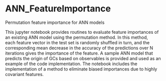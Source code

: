 # ANN_FeatureImportance
Permutation feature importance for ANN models

This jupyter notebook provides routines to evaluate feature importances of an existing ANN model using the permutation method. In this method,  
each feature vector in the test set is randomly shuffled in turn, and the corresponding mean decrease in the accuracy of the predictions over
N iterations gives the importance of the feature. A sample ANN model that predicts the origin of GCs based on observables is provided and used 
as an example of the code implementation. The notebook includes the implementation of a method to eliminate biased importances due to highly
covariant features.
